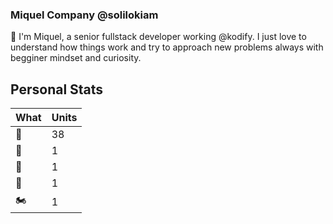 ### Miquel Company @solilokiam
👋 I'm Miquel, a senior fullstack developer working @kodify. I just love to understand how things work and try to approach new problems always with begginer mindset and curiosity.

## Personal Stats
What | Units
---- | -----
🎂 | 38
👦 | 1
👧 | 1
🐶 | 1
🏍 | 1

<!--
**solilokiam/solilokiam** is a ✨ _special_ ✨ repository because its `README.md` (this file) appears on your GitHub profile.

Here are some ideas to get you started:

- 🔭 I’m currently working on ...
- 🌱 I’m currently learning ...
- 👯 I’m looking to collaborate on ...
- 🤔 I’m looking for help with ...
- 💬 Ask me about ...
- 📫 How to reach me: ...
- 😄 Pronouns: ...
- ⚡ Fun fact: ...
-->
